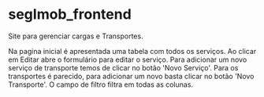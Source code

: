 # segImob_frontend

Site para gerenciar cargas e Transportes.

Na pagina inicial é apresentada uma tabela com todos os serviços. Ao clicar em Editar abre o formulário para editar o serviço. 
Para adicionar um novo serviço de transporte temos de clicar no botão 'Novo Serviço'. 
Para os transportes é parecido, para adicionar um novo basta clicar no botão 'Novo Transporte'.
O campo de filtro filtra em todas as colunas.
